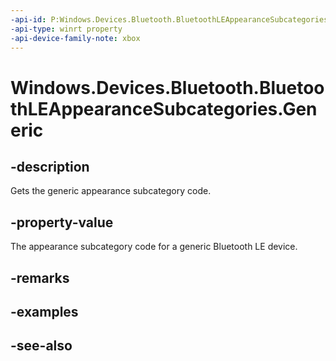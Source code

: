 ```yaml
---
-api-id: P:Windows.Devices.Bluetooth.BluetoothLEAppearanceSubcategories.Generic
-api-type: winrt property
-api-device-family-note: xbox
---
```


<!-- Property syntax
public ushort Generic { get; }
-->

# Windows.Devices.Bluetooth.BluetoothLEAppearanceSubcategories.Generic

## -description
Gets the generic appearance subcategory code.

## -property-value
The appearance subcategory code for a generic Bluetooth LE device.

## -remarks

## -examples

## -see-also
